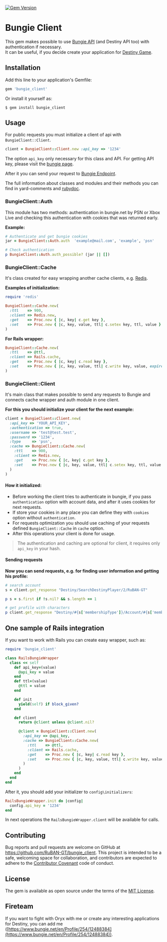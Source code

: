 [![Gem Version](https://badge.fury.io/rb/bungie_client.svg)](https://badge.fury.io/rb/bungie_client)

# Bungie Client

This gem makes possible to use [Bungie API](http://destinydevs.github.io/BungieNetPlatform/docs/Endpoints) (and Destiny API too) with authentication if necessary.  
It can be useful, if you decide create your application for [Destiny Game](https://www.bungie.net/en/pub/AboutDestiny).

## Installation

Add this line to your application's Gemfile:

```ruby
gem 'bungie_client'
```

Or install it yourself as:

    $ gem install bungie_client

## Usage

For public requests you must initialize a client of api with `BungieClient::Client`.

~~~~ruby
client = BungieClient::Client.new :api_key => '1234'
~~~~

The option `api_key` only necessary for this class and API. For getting API key, please visit the [bungie page](https://www.bungie.net/en/user/api).

After it you can send your request to [Bungie Endpoint](http://destinydevs.github.io/BungieNetPlatform/docs/Endpoints).

The full information about classes and modules and their methods you can find in yard-comments and [rubydoc](http://www.rubydoc.info/gems/bungie_client).

### BungieClient::Auth

This module has two methods: authentication in bungie.net by PSN or Xbox Live and checking this authentication with cookies that was returned early.

**Example:**

~~~~ ruby
# Authenticate and get bungie cookies
jar = BungieClient::Auth.auth  'example@mail.com', 'example', 'psn'

# Check authentication
p BungieClient::Auth.auth_possible? (jar || [])
~~~~

### BungieClient::Cache

It's class created for easy wrapping another cache clients, e.g. [Redis](https://github.com/redis/redis-rb).

**Examples of initialization:**

~~~~ruby
require 'redis'

BungieClient::Cache.new(
  :ttl    => 900,
  :client => Redis.new,
  :get    => Proc.new { |c, key| c.get key },
  :set    => Proc.new { |c, key, value, ttl| c.setex key, ttl, value }
)
~~~~

**For Rails wrapper:**

~~~~ruby
BungieClient::Cache.new(
  :ttl    => @ttl,
  :client => Rails.cache,
  :get    => Proc.new { |c, key| c.read key },
  :set    => Proc.new { |c, key, value, ttl| c.write key, value, expires_in: ttl }
)
~~~~

### BungieClient::Client

It's main class that makes possible to send any requests to Bungie and connects cache wrapper and auth module in one client.

**For this you should initialize your client for the next example:**

~~~~ruby
client = BungieClient::Client.new(
  :api_key => 'YOUR_API_KEY',
  :authentication => true,
  :username => 'test@test.test',
  :password => '1234',
  :type     => 'psn',
  :cache => BungieClient::Cache.new(
    :ttl    => 900,
    :client => Redis.new,
    :get    => Proc.new { |c, key| c.get key },
    :set    => Proc.new { |c, key, value, ttl| c.setex key, ttl, value }
  )
)
~~~~

#### How it initialized:

* Before working the client tries to authenticate in bungie, if you pass `authentication` option with account data, and after it uses cookies for next requests.
* If store your cookies in any place you can define they with `cookies` option without `authentication`.
* For requests optimization you should use caching of your requests defined `BungieClient::Cache` in `cache` option.
* After this operations your client is done for usage.

> The authentication and caching are optional for client, it requires only `api_key` in your hash.

#### Sending requests

**Now you can send requests, e.g. for finding user information and getting his profile:**

~~~~ruby
# search account
s = client.get_response "Destiny/SearchDestinyPlayer/2/RuBAN-GT"

p s = s.first if !s.nil? && s.length == 1

# get profile with characters
p client.get_response "Destiny/#{s['membershipType']}/Account/#{s['membershipId']}" unless s.nil?
~~~~

## One sample of Rails integration

If you want to work with Rails you can create easy wrapper, such as:

~~~~ ruby
require 'bungie_client'

class RailsBungieWrapper
  class << self
    def api_key=(value)
      @api_key = value
    end
    def ttl=(value)
      @ttl = value
    end

    def init
      yield(self) if block_given?
    end

    def client
      return @client unless @client.nil?

      @client = BungieClient::Client.new(
        :api_key => @api_key,
        :cache => BungieClient::Cache.new(
          :ttl    => @ttl,
          :client => Rails.cache,
          :get    => Proc.new { |c, key| c.read key },
          :set    => Proc.new { |c, key, value, ttl| c.write key, value, expires_in: ttl }
        )
      )
    end
  end
end
~~~~

After it, you should add your initializer to `config\initializers`:

~~~~ruby
RailsBungieWrapper.init do |config|
  config.api_key = '1234'
end
~~~~

In next operations the `RailsBungieWrapper.client` will be available for calls.

## Contributing

Bug reports and pull requests are welcome on GitHub at https://github.com/RuBAN-GT/bungie_client. This project is intended to be a safe, welcoming space for collaboration, and contributors are expected to adhere to the [Contributor Covenant](http://contributor-covenant.org) code of conduct.

## License

The gem is available as open source under the terms of the [MIT License](http://opensource.org/licenses/MIT).

## Fireteam

If you want to fight with Oryx with me or create any interesting applications for Destiny, you can add me ([https://www.bungie.net/en/Profile/254/12488384](https://www.bungie.net/en/Profile/254/12488384)).
